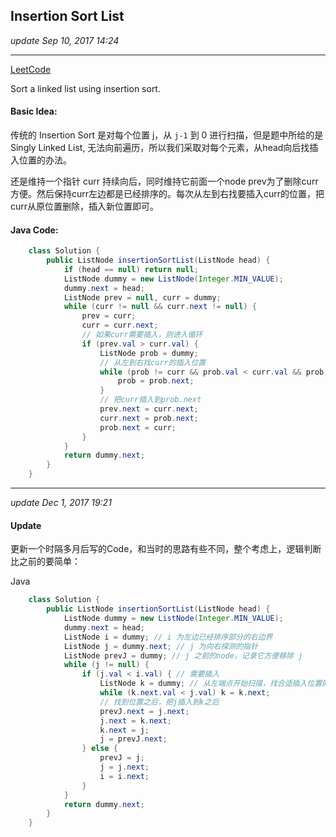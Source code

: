 ## Insertion Sort List
_update Sep 10, 2017  14:24_

---
[LeetCode](https://leetcode.com/problems/insertion-sort-list/description/)

Sort a linked list using insertion sort.

#### Basic Idea:
传统的 Insertion Sort 是对每个位置 j，从 `j-1` 到 0 进行扫描，但是题中所给的是 Singly Linked List, 无法向前遍历，所以我们采取对每个元素，从head向后找插入位置的办法。

还是维持一个指针 curr 持续向后，同时维持它前面一个node prev为了删除curr方便。然后保持curr左边都是已经排序的。每次从左到右找要插入curr的位置，把curr从原位置删除，插入新位置即可。

#### Java Code:
```java
    class Solution {
        public ListNode insertionSortList(ListNode head) {
            if (head == null) return null;
            ListNode dummy = new ListNode(Integer.MIN_VALUE);
            dummy.next = head;
            ListNode prev = null, curr = dummy;
            while (curr != null && curr.next != null) {
                prev = curr;
                curr = curr.next;
                // 如果curr需要插入，则进入循环
                if (prev.val > curr.val) {
                    ListNode prob = dummy;
                    // 从左到右找curr的插入位置
                    while (prob != curr && prob.val < curr.val && prob.next.val < curr.val) {
                        prob = prob.next;
                    }
                    // 把curr插入到prob.next
                    prev.next = curr.next;
                    curr.next = prob.next;
                    prob.next = curr;
                }
            }
            return dummy.next;
        }
    }
```
--- 
_update Dec 1, 2017  19:21_

#### Update
更新一个时隔多月后写的Code，和当时的思路有些不同，整个考虑上，逻辑判断比之前的要简单：

Java
```java
    class Solution {
        public ListNode insertionSortList(ListNode head) {
            ListNode dummy = new ListNode(Integer.MIN_VALUE);
            dummy.next = head;
            ListNode i = dummy; // i 为左边已经排序部分的右边界
            ListNode j = dummy.next; // j 为向右探测的指针
            ListNode prevJ = dummy; // j 之前的node，记录它方便移除 j
            while (j != null) {
                if (j.val < i.val) { // 需要插入
                    ListNode k = dummy; // 从左端点开始扫描，找合适插入位置的指针
                    while (k.next.val < j.val) k = k.next;
                    // 找到位置之后，把j插入到k之后
                    prevJ.next = j.next;
                    j.next = k.next;
                    k.next = j;
                    j = prevJ.next;
                } else {
                    prevJ = j;
                    j = j.next;
                    i = i.next;
                }
            }
            return dummy.next;
        }
    }
```










